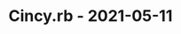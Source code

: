 ---
layout: post
title: Cincy.rb - 2021-05-11
datetime: '2021-05-11T18:30:00-04:00'
name: Cincy.rb
external_url: https://www.meetup.com/TechLife-Cincinnati/events/rhfrmrycchbpb/
online_event: false
year_month: 2021-05
---